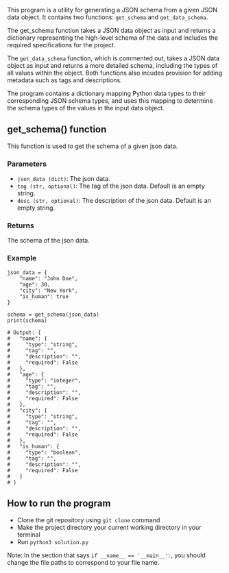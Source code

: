 This program is a utility for generating a JSON schema from a given JSON data object. It contains two functions: `get_schema` and `get_data_schema`.   

The get_schema function takes a JSON data object as input and returns a dictionary representing the high-level schema of the data and includes the required specifications for the project.  

The `get_data_schema` function, which is commented out, takes a JSON data object as input and returns a more detailed schema, including the types of all values within the object. Both functions also incudes provision for adding metadata such as tags and descriptions.    

The program contains a dictionary mapping Python data types to their corresponding JSON schema types, and uses this mapping to determine the schema types of the values in the input data object.

## get_schema() function
This function is used to get the schema of a given json data.

### Parameters
- `json_data (dict)`: The json data.
- `tag (str, optional)`: The tag of the json data. Default is an empty string.
- `desc (str, optional)`: The description of the json data. Default is an empty string.

### Returns
The schema of the json data.

### Example
```
json_data = {
    "name": "John Doe",
    "age": 30,
    "city": "New York",
    "is_human": true
}

schema = get_schema(json_data)
print(schema)

# Output: {
#   "name": {
#     "type": "string",
#     "tag": "",
#     "description": "",
#     "required": False
#   },
#   "age": {
#     "type": "integer",
#     "tag": "",
#     "description": "",
#     "required": False
#   },
#   "city": {
#     "type": "string",
#     "tag": "",
#     "description": "",
#     "required": False
#   },
#   "is_human": {
#     "type": "boolean",
#     "tag": "",
#     "description": "",
#     "required": False
#   }
# }
```


## How to run the program

- Clone the git repository using `git clone` command
- Make the project directory your current working directory in your terminal
- Run `python3 solution.py`

Note: In the section that says `if __name__ == '__main__':`, you should change the file paths to correspond to your file name.
